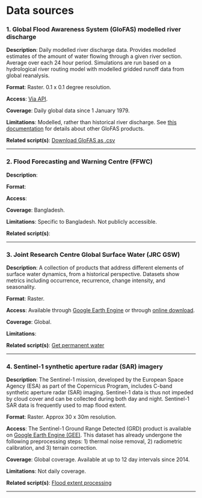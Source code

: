# Data sources

### 1. Global Flood Awareness System (GloFAS) modelled river discharge

__Description__: Daily modelled river discharge data. Provides modelled estimates of the amount of water flowing through a given river section. Average over each 24 hour period. Simulations are run based on a hydrological river routing model with modelled gridded runoff data from global reanalysis. 

__Format__: Raster. 0.1 x 0.1 degree resolution. 

__Access__: [Via API](https://cds.climate.copernicus.eu/cdsapp#!/dataset/cems-glofas-historical?tab=overview). 

__Coverage__: Daily global data since 1 January 1979. 

__Limitations__: Modelled, rather than historical river discharge. See [this documentation](https://www.globalfloods.eu/) for details about other GloFAS products. 

__Related script(s)__: [Download GloFAS as .csv](https://github.com/OCHA-DAP/pa-anticipatory-action/blob/main/analyses/bangladesh/scripts/d01_data/GetGLOFAS_data.py)

---

### 2. Flood Forecasting and Warning Centre (FFWC)

__Description__:  

__Format__:  

__Access__: 

__Coverage__: Bangladesh.  

__Limitations__: Specific to Bangladesh. Not publicly accessible. 

__Related script(s)__: 

---

### 3. Joint Research Centre Global Surface Water (JRC GSW)

__Description__: A collection of products that address different elements of surface water dynamics, from a historical perspective. Datasets show metrics including occurrence, recurrence, change intensity, and seasonality. 

__Format__: Raster.  

__Access__: Available through [Google Earth Engine](https://developers.google.com/earth-engine/tutorials/tutorial_global_surface_water_01) or through [online download](https://global-surface-water.appspot.com/download). 

__Coverage__: Global.   

__Limitations__:

__Related script(s)__: [Get permanent water](https://github.com/OCHA-DAP/pa-anticipatory-action/blob/main/utils_general/process_gsw_data.py)

---

### 4. Sentinel-1 synthetic aperture radar (SAR) imagery 

__Description__: The Sentinel-1 mission, developed by the European Space Agency (ESA) as part of the Copernicus Program, includes C-band synthetic aperture radar (SAR) imaging. Sentinel-1 data is thus not impeded by cloud cover and can be collected during both day and night. Sentinel-1 SAR data is frequently used to map flood extent. 

__Format__: Raster. Approx 30 x 30m resolution.   

__Access__: The Sentinel-1 Ground Range Detected (GRD) product is available on [Google Earth Engine (GEE)](https://developers.google.com/earth-engine/datasets/catalog/COPERNICUS_S1_GRD). This dataset has already undergone the following preprocessing steps: 1) thermal noise removal, 2) radiometric calibration, and 3) terrain correction.

__Coverage__: Global coverage. Available at up to 12 day intervals since 2014. 

__Limitations__: Not daily coverage. 

__Related script(s)__: [Flood extent processing](https://code.earthengine.google.com/46e61d848d78a074e69ed5fc4a7d1a2c)

---